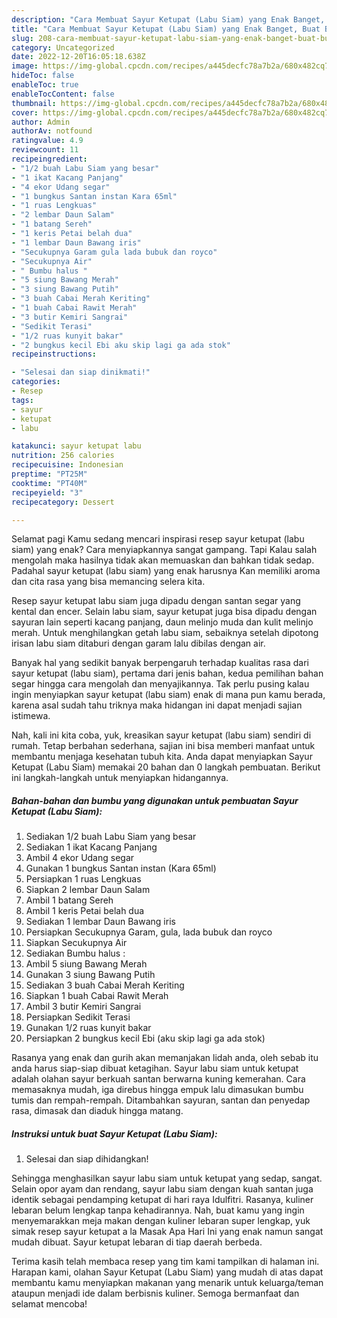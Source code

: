 ```yaml
---
description: "Cara Membuat Sayur Ketupat (Labu Siam) yang Enak Banget, Buat Buka Puasa}"
title: "Cara Membuat Sayur Ketupat (Labu Siam) yang Enak Banget, Buat Buka Puasa}"
slug: 208-cara-membuat-sayur-ketupat-labu-siam-yang-enak-banget-buat-buka-puasa
category: Uncategorized
date: 2022-12-20T16:05:18.638Z
image: https://img-global.cpcdn.com/recipes/a445decfc78a7b2a/680x482cq70/sayur-ketupat-labu-siam-foto-resep-utama.jpg
hideToc: false
enableToc: true
enableTocContent: false
thumbnail: https://img-global.cpcdn.com/recipes/a445decfc78a7b2a/680x482cq70/sayur-ketupat-labu-siam-foto-resep-utama.jpg
cover: https://img-global.cpcdn.com/recipes/a445decfc78a7b2a/680x482cq70/sayur-ketupat-labu-siam-foto-resep-utama.jpg
author: Admin
authorAv: notfound
ratingvalue: 4.9
reviewcount: 11
recipeingredient:
- "1/2 buah Labu Siam yang besar"
- "1 ikat Kacang Panjang"
- "4 ekor Udang segar"
- "1 bungkus Santan instan Kara 65ml"
- "1 ruas Lengkuas"
- "2 lembar Daun Salam"
- "1 batang Sereh"
- "1 keris Petai belah dua"
- "1 lembar Daun Bawang iris"
- "Secukupnya Garam gula lada bubuk dan royco"
- "Secukupnya Air"
- " Bumbu halus "
- "5 siung Bawang Merah"
- "3 siung Bawang Putih"
- "3 buah Cabai Merah Keriting"
- "1 buah Cabai Rawit Merah"
- "3 butir Kemiri Sangrai"
- "Sedikit Terasi"
- "1/2 ruas kunyit bakar"
- "2 bungkus kecil Ebi aku skip lagi ga ada stok"
recipeinstructions:

- "Selesai dan siap dinikmati!"
categories:
- Resep
tags:
- sayur
- ketupat
- labu

katakunci: sayur ketupat labu 
nutrition: 256 calories
recipecuisine: Indonesian
preptime: "PT25M"
cooktime: "PT40M"
recipeyield: "3"
recipecategory: Dessert

---
```



Selamat pagi Kamu sedang mencari inspirasi resep sayur ketupat (labu siam) yang enak? Cara menyiapkannya sangat gampang. Tapi Kalau salah mengolah maka hasilnya tidak akan memuaskan dan bahkan tidak sedap. Padahal sayur ketupat (labu siam) yang enak harusnya Kan memiliki aroma dan cita rasa yang bisa memancing selera kita.


Resep sayur ketupat labu siam juga dipadu dengan santan segar yang kental dan encer. Selain labu siam, sayur ketupat juga bisa dipadu dengan sayuran lain seperti kacang panjang, daun melinjo muda dan kulit melinjo merah. Untuk menghilangkan getah labu siam, sebaiknya setelah dipotong irisan labu siam ditaburi dengan garam lalu dibilas dengan air.

Banyak hal yang sedikit banyak berpengaruh terhadap kualitas rasa dari sayur ketupat (labu siam), pertama dari jenis bahan, kedua pemilihan bahan segar hingga cara mengolah dan menyajikannya. Tak perlu pusing kalau ingin menyiapkan sayur ketupat (labu siam) enak di mana pun kamu berada, karena asal sudah tahu triknya maka hidangan ini dapat menjadi sajian istimewa.


Nah, kali ini kita coba, yuk, kreasikan sayur ketupat (labu siam) sendiri di rumah. Tetap berbahan sederhana, sajian ini bisa memberi manfaat untuk membantu menjaga kesehatan tubuh kita. Anda dapat menyiapkan Sayur Ketupat (Labu Siam) memakai 20 bahan dan 0 langkah pembuatan. Berikut ini langkah-langkah untuk menyiapkan hidangannya.

<!--inarticleads1-->

##### Bahan-bahan dan bumbu yang digunakan untuk pembuatan Sayur Ketupat (Labu Siam):

1. Sediakan 1/2 buah Labu Siam yang besar
1. Sediakan 1 ikat Kacang Panjang
1. Ambil 4 ekor Udang segar
1. Gunakan 1 bungkus Santan instan (Kara 65ml)
1. Persiapkan 1 ruas Lengkuas
1. Siapkan 2 lembar Daun Salam
1. Ambil 1 batang Sereh
1. Ambil 1 keris Petai belah dua
1. Sediakan 1 lembar Daun Bawang iris
1. Persiapkan Secukupnya Garam, gula, lada bubuk dan royco
1. Siapkan Secukupnya Air
1. Sediakan  Bumbu halus :
1. Ambil 5 siung Bawang Merah
1. Gunakan 3 siung Bawang Putih
1. Sediakan 3 buah Cabai Merah Keriting
1. Siapkan 1 buah Cabai Rawit Merah
1. Ambil 3 butir Kemiri Sangrai
1. Persiapkan Sedikit Terasi
1. Gunakan 1/2 ruas kunyit bakar
1. Persiapkan 2 bungkus kecil Ebi (aku skip lagi ga ada stok)


Rasanya yang enak dan gurih akan memanjakan lidah anda, oleh sebab itu anda harus siap-siap dibuat ketagihan. Sayur labu siam untuk ketupat adalah olahan sayur berkuah santan berwarna kuning kemerahan. Cara memasaknya mudah, iga direbus hingga empuk lalu dimasukan bumbu tumis dan rempah-rempah. Ditambahkan sayuran, santan dan penyedap rasa, dimasak dan diaduk hingga matang. 

<!--inarticleads2-->

##### Instruksi untuk buat Sayur Ketupat (Labu Siam):


1. Selesai dan siap dihidangkan!

Sehingga menghasilkan sayur labu siam untuk ketupat yang sedap, sangat. Selain opor ayam dan rendang, sayur labu siam dengan kuah santan juga identik sebagai pendamping ketupat di hari raya Idulfitri. Rasanya, kuliner lebaran belum lengkap tanpa kehadirannya. Nah, buat kamu yang ingin menyemarakkan meja makan dengan kuliner lebaran super lengkap, yuk simak resep sayur ketupat a la Masak Apa Hari Ini yang enak namun sangat mudah dibuat. Sayur ketupat lebaran di tiap daerah berbeda. 

Terima kasih telah membaca resep yang tim kami tampilkan di halaman ini. Harapan kami, olahan Sayur Ketupat (Labu Siam) yang mudah di atas dapat membantu kamu menyiapkan makanan yang menarik untuk keluarga/teman ataupun menjadi ide dalam berbisnis kuliner. Semoga bermanfaat dan selamat mencoba!
